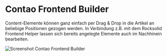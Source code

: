 # Contao Frontend Builder
Content-Elemente können ganz einfach per Drag & Drop in die Artikel an beliebige Positionen gezogen werden. In Verbindung z.B. mit dem Rocksolid Frontend Helper lassen sich bereits angelegte Elemente auch im Nachhinein bearbeiten.

![Screenshot Contao Frontend Builder](https://www.leycom.de/files/github/screenshots/contao-frontend-builder/screenshot_leycom-de.png)
